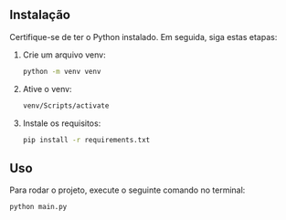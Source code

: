 ## Instalação

Certifique-se de ter o Python instalado. Em seguida, siga estas etapas:

1. Crie um arquivo venv:

    ```bash
    python -m venv venv
    ```
2. Ative o venv:

    ```bash
    venv/Scripts/activate
    ```
3. Instale os requisitos:

    ```bash
    pip install -r requirements.txt
    ```


## Uso

Para rodar o projeto, execute o seguinte comando no terminal:

```bash
python main.py

